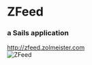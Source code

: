 # ZFeed
### a Sails application
http://zfeed.zolmeister.com  
![ZFeed](https://raw.github.com/Zolmeister/ZFeed/master/zfeed.png)
